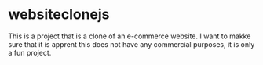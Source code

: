 # websiteclonejs
This is a project that is a clone of an e-commerce website.
I want to makke sure that it is apprent this does not have any commercial purposes, it is only a fun project.
